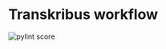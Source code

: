 Transkribus workflow
====================
![pylint score](https://mperlet.github.io/pybadge/badges/8.64.svg)
